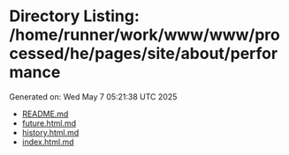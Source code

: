 # Directory Listing: /home/runner/work/www/www/processed/he/pages/site/about/performance
Generated on: Wed May  7 05:21:38 UTC 2025

- [README.md](README.md)
- [future.html.md](future.html.md)
- [history.html.md](history.html.md)
- [index.html.md](index.html.md)
